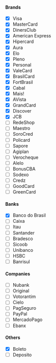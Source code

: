 #### Brands
- [x] Visa
- [x] MasterCard
- [x] DinersClub
- [x] American Express
- [x] Hipercard
- [x] Aura
- [x] Elo
- [x] Pleno
- [x] Personal
- [x] ValeCard
- [x] BrasilCard
- [x] FortBrasil
- [x] Cabal
- [x] Mais!
- [x] AVista
- [x] GrandCard
- [x] Discover
- [x] JCB
- [ ] RedeShop
- [ ] Maestro
- [ ] SoroCred
- [ ] Policard
- [ ] Sapore
- [ ] Agiplan
- [ ] Verocheque
- [ ] Alelo
- [ ] BonusCBA
- [ ] Sodexo
- [ ] Credz
- [ ] GoodCard
- [ ] GreenCard

#### Banks
- [x] Banco do Brasil
- [ ] Caixa
- [ ] Itau
- [ ] Santander
- [ ] Bradesco
- [ ] Sicoob
- [ ] Unibanco
- [ ] HSBC
- [ ] Banrisul

#### Companies
- [ ] Nubank
- [ ] Original
- [ ] Votorantim
- [ ] Cielo
- [ ] PagSeguro
- [ ] PayPal
- [ ] MercadoPago
- [ ] Ebanx

#### Others
- [x] Boleto
- [ ] Deposito